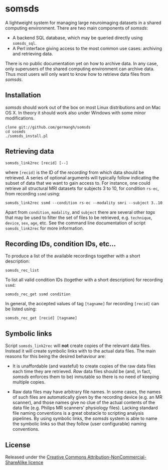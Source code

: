 somsds
======

A lightweight system for managing large neuroimaging datasets in a 
shared computing environment. There are two main components of _somsds_: 

* A backend SQL database, which may be queried directly using `somsds_sql`.
* A Perl interface giving access to the most common use cases: archiving and retrieving data.

There is no public documentation yet on how to archive data. In any case, only 
superusers of the shared computing environment can archive data. Thus most users 
will only want to know how to retrieve data files from _somsds_.

## Installation

_somsds_ should work out of the box on most Linux distributions and on Mac OS X. 
In theory it should work also under Windows with some minor modifications. 

	clone git://github.com/germangh/somsds
	cd sosmds
	./somsds_install.pl
	
## Retrieving data

	somsds_link2rec [recid] [--]
	
where `[recid]` is the ID of the _recording_ from which data should be retrieved. A
series of optional arguments will typically follow indicating the subset of data 
that we want to gain access to. For instance, one could retrieve all structural 
MRI datasets for subjects 3 to 10, for condition `rs-ec`, from recording `ssmd` using:

	somsds_link2rec ssmd --condition rs-ec --modality smri --subject 3..10
	
Apart from `condition`, `modality`, and `subject` there are several other _tags_ 
that may be used to filter the set of files to be retrieved, e.g. `technique`, 
`device`, `sex`, `age`, etc. See the command line documentation of script 
`somsds_link2rec` for more information.


## Recording IDs, condition IDs, etc...

To produce a list of the available recordings together with a short description:

	somsds_rec_list

To list all valid condition IDs (together with a short description)
 for recording `ssmd`:
 
	somsds_rec_get ssmd condition
	
In general, the accepted values of tag `[tagname]` for recording `[recid]` can be
listed using:

	somsds_rec_get [recid] [tagname]
	
	
## Symbolic links

Script `somsds_link2rec` will __not__ create copies of the relevant data files. 
Instead it will create symbolic links with to the actual data files. The main 
reasons for this being the desired behaviour are:

* It is unaffordable (and wasteful) to create copies of the raw data files each 
time they are retrieved. _Raw_ data files should be (and, in fact, _somsds_ 
enforces them to be) inmutable so there is no need of keeping multiple copies. 

* Raw data files may have arbitrary file names. In some cases, the names of such 
files are automatically given by the recording device (e.g. an MR scanner), and 
those names give no clue of the actual contents of the data file (e.g. Philips MR 
scanners' physiology files). Lacking standard file naming conventions is a great 
obstacle to scripting analysis pipelines. By using symbolic links, the _somsds_ 
system is able to name the symbolic links so that they follow (user configurable) naming 
conventions. 


## License

Released under the [Creative Commons Attribution-NonCommercial-ShareAlike licence](http://creativecommons.org/licenses/by-nc-sa/3.0/)

